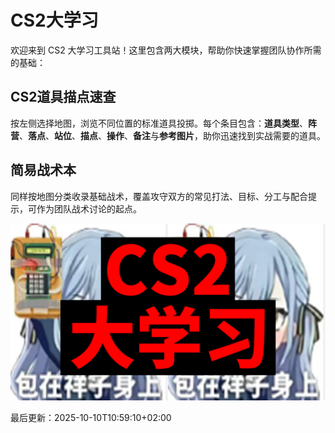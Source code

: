 # CS2大学习

欢迎来到 CS2 大学习工具站！这里包含两大模块，帮助你快速掌握团队协作所需的基础：

## CS2道具描点速查

按左侧选择地图，浏览不同位置的标准道具投掷。每个条目包含：**道具类型**、**阵营**、**落点**、**站位**、**描点**、**操作**、**备注**与**参考图片**，助你迅速找到实战需要的道具。

## 简易战术本

同样按地图分类收录基础战术，覆盖攻守双方的常见打法、目标、分工与配合提示，可作为团队战术讨论的起点。

![LOGO](assets/cs2大学习.png)




最后更新：<!--LAST_UPDATED-->2025-10-10T10:59:10+02:00<!--END_LAST_UPDATED-->

